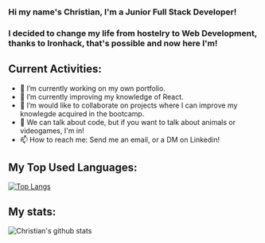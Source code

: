 ### Hi my name's Christian, I'm a Junior Full Stack Developer! 

### I decided to change my life from hostelry to Web Development, thanks to Ironhack, that's possible and now here I'm!

<!--
**Christian-Ares/Christian-Ares** is a ✨ _special_ ✨ repository because its `README.md` (this file) appears on your GitHub profile. -->

## Current Activities:

- 🔭 I’m currently working on my own portfolio.
- 🌱 I’m currently improving my knowledge of React.
- 👯 I’m would like to collaborate on projects where I can improve my knowlegde acquired in the bootcamp.
- 💬 We can talk about code, but if you want to talk about animals or videogames, I'm in! 
- 📫 How to reach me: Send me an email, or a DM on Linkedin!



## My Top Used Languages:
[![Top Langs](https://github-readme-stats.vercel.app/api/top-langs/?username=Christian-Ares)](https://github.com/Christian-Ares/github-readme-stats)

## My stats: 

![Christian's github stats](https://github-readme-stats.vercel.app/api?username=Christian-Ares&show_icons=true&theme=gotham)

